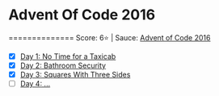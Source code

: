 # Advent Of Code 2016
==============
Score: 6:star: | Sauce: [Advent of Code 2016](http://adventofcode.com/2016)
- [x] [Day 1: No Time for a Taxicab](http://adventofcode.com/2016/day/1)
- [x] [Day 2: Bathroom Security](http://adventofcode.com/2016/day/2)
- [x] [Day 3: Squares With Three Sides ](http://adventofcode.com/2016/day/3)
- [ ] [Day 4: ... ](http://adventofcode.com/2016/day/4)

